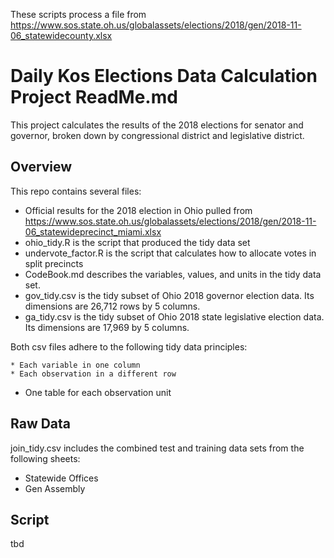 
These scripts process a file from https://www.sos.state.oh.us/globalassets/elections/2018/gen/2018-11-06_statewidecounty.xlsx

# Daily Kos Elections Data Calculation Project ReadMe.md
This project calculates the results of the 2018 elections for senator and governor, broken down by congressional district and legislative district. 

## Overview

This repo contains several files: 
* Official results for the 2018 election in Ohio pulled from
https://www.sos.state.oh.us/globalassets/elections/2018/gen/2018-11-06_statewideprecinct_miami.xlsx 
* ohio_tidy.R is the script that produced the tidy data set
* undervote_factor.R is the script that calculates how to allocate votes in split precincts
* CodeBook.md describes the variables, values, and units in the tidy data set.
* gov_tidy.csv is the tidy subset of Ohio 2018 governor election data. Its dimensions are 26,712 rows by 5 columns. 
* ga_tidy.csv is the tidy subset of Ohio 2018 state legislative election data. Its dimensions are 17,969 by 5 columns.

Both csv files adhere to the following tidy data principles:

	* Each variable in one column
	* Each observation in a different row
  * One table for each observation unit

## Raw Data

join_tidy.csv includes the combined test and training data sets from the following sheets:

* Statewide Offices
* Gen Assembly

## Script

tbd


